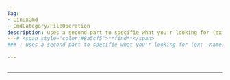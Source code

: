 ```yaml
---
Tag:
- LinuxCmd 
- CmdCategory/FileOperation
description: uses a second part to specifie what you'r looking for (ex: -name) 
---# <span style="color:#8a5cf5">**find**</span>
### : uses a second part to specifie what you'r looking for (ex: -name) 

---
```

```

```
---
